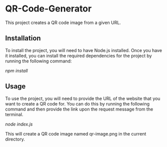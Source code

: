 # QR-Code-Generator

This project creates a QR code image from a given URL.

## Installation

To install the project, you will need to have Node.js installed. Once you have it installed, you can install the required dependencies for the project by running the following command:

_npm install_
## Usage

To use the project, you will need to provide the URL of the website that you want to create a QR code for. You can do this by running the following command and then provide the link upon the request message from the terminal.

_node index.js_

This will create a QR code image named qr-image.png in the current directory.
